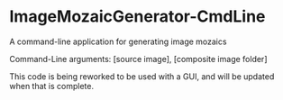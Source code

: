 # ImageMozaicGenerator-CmdLine
A command-line application for generating image mozaics


Command-Line arguments: [source image], [composite image folder]

This code is being reworked to be used with a GUI, and will be updated when that is complete.

